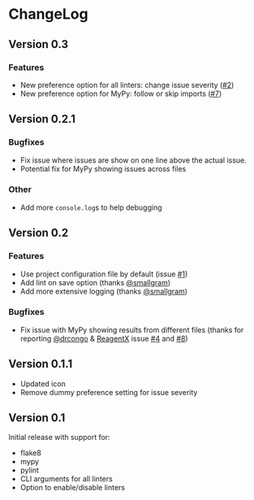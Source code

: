 # ChangeLog

## Version 0.3
### Features
- New preference option for all linters: change issue severity ([#2](https://github.com/CasperCL/Python-Lint.novaextension/issues/2))
- New preference option for MyPy: follow or skip imports ([#7](https://github.com/CasperCL/Python-Lint.novaextension/issues/7))

## Version 0.2.1
### Bugfixes
- Fix issue where issues are show on one line above the actual issue.
- Potential fix for MyPy showing issues across files
### Other
- Add more `console.log`s to help debugging

## Version 0.2
### Features
- Use project configuration file by default (issue [#1](https://github.com/CasperCL/Python-Lint.novaextension/issues/1))
- Add lint on save option (thanks [@smallgram](https://github.com/smallgram))
- Add more extensive logging (thanks [@smallgram](https://github.com/smallgram))
### Bugfixes
- Fix issue with MyPy showing results from different files (thanks for reporting [@drcongo](https://github.com/drcongo) & [ReagentX](https://github.com/ReagentX) issue [#4](https://github.com/CasperCL/Python-Lint.novaextension/issues/4) and [#8](https://github.com/CasperCL/Python-Lint.novaextension/issues/8))

## Version 0.1.1
- Updated icon
- Remove dummy preference setting for issue severity

## Version 0.1
Initial release with support for:
- flake8
- mypy
- pylint
- CLI arguments for all linters
- Option to enable/disable linters
